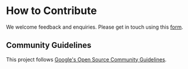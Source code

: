 # How to Contribute

We welcome feedback and enquiries. Please get in touch using this
[form](https://support.google.com/travel/contact/tim?pcff=category:travel_impact_model_\(TIM\)_specifications).

## Community Guidelines

This project follows
[Google's Open Source Community Guidelines](https://opensource.google/conduct/).
